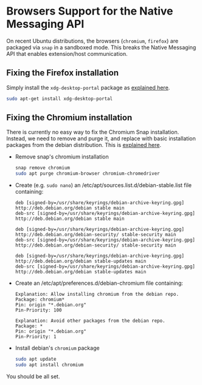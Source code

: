 # Browsers Support for the Native Messaging API

On recent Ubuntu distributions, the browsers (`chromium`, `firefox`) are packaged via `snap` in a sandboxed mode. This breaks the Native Messaging API that enables extension/host communication.

## Fixing the Firefox installation
Simply install the `xdg-desktop-portal` package as [explained here](https://ubuntuhandbook.org/index.php/2022/11/firefox-ubuntu-22-04-native-messaging/).
```bash
sudo apt-get install xdg-desktop-portal
```

## Fixing the Chromium installation
There is currently no easy way to fix the Chromium Snap installation.
Instead, we need to remove and purge it, and replace with basic installation packages from the debian distribution.
This is [explained here](https://askubuntu.com/questions/1179273/).

- Remove snap's chromium installation
    ```bash
    snap remove chromium
    sudo apt purge chromium-browser chromium-chromedriver
    ```
- Create (e.g. `sudo nano`) an /etc/apt/sources.list.d/debian-stable.list file containing:
    ```
    deb [signed-by=/usr/share/keyrings/debian-archive-keyring.gpg] http://deb.debian.org/debian stable main
    deb-src [signed-by=/usr/share/keyrings/debian-archive-keyring.gpg] http://deb.debian.org/debian stable main

    deb [signed-by=/usr/share/keyrings/debian-archive-keyring.gpg] http://deb.debian.org/debian-security/ stable-security main
    deb-src [signed-by=/usr/share/keyrings/debian-archive-keyring.gpg] http://deb.debian.org/debian-security/ stable-security main

    deb [signed-by=/usr/share/keyrings/debian-archive-keyring.gpg] http://deb.debian.org/debian stable-updates main
    deb-src [signed-by=/usr/share/keyrings/debian-archive-keyring.gpg] http://deb.debian.org/debian stable-updates main
    ```
- Create an /etc/apt/preferences.d/debian-chromium file containing:
    ```
    Explanation: Allow installing chromium from the debian repo.
    Package: chromium*
    Pin: origin "*.debian.org"
    Pin-Priority: 100

    Explanation: Avoid other packages from the debian repo.
    Package: *
    Pin: origin "*.debian.org"
    Pin-Priority: 1
    ```
- Install debian's `chromium` package
    ```bash
    sudo apt update
    sudo apt install chromium
    ```

You should be all set.